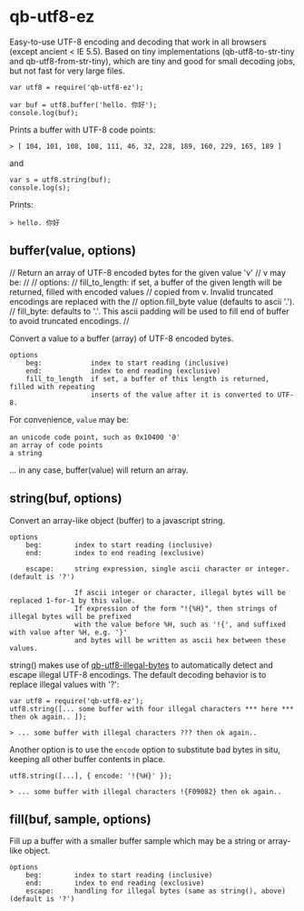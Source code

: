 # qb-utf8-ez

Easy-to-use UTF-8 encoding and decoding that work in all browsers (except ancient < IE 5.5).
Based on tiny implementations (qb-utf8-to-str-tiny and qb-utf8-from-str-tiny), which are
tiny and good for small decoding jobs, but not fast for very large files.

    var utf8 = require('qb-utf8-ez');
    
    var buf = utf8.buffer('hello. 你好');
    console.log(buf);
    
Prints a buffer with UTF-8 code points:

    > [ 104, 101, 108, 108, 111, 46, 32, 228, 189, 160, 229, 165, 189 ]
    
and

    var s = utf8.string(buf);
    console.log(s);
    
Prints:

    > hello. 你好

## buffer(value, options)

// Return an array of UTF-8 encoded bytes for the given value 'v'
// v may be:
//
// options:
//      fill_to_length: <integer> if set, a buffer of the given length will be returned, filled with encoded values
//                                copied from v.  Invalid truncated encodings are replaced with the
//                                option.fill_byte value (defaults to ascii '.').
//      fill_byte: <string>       defaults to '.'.  This ascii padding will be used to fill end of buffer to avoid truncated encodings.
//

Convert a value to a buffer (array) of UTF-8 encoded bytes.  

    options
        beg:            index to start reading (inclusive)
        end:            index to end reading (exclusive)
        fill_to_length  if set, a buffer of this length is returned, filled with repeating
                        inserts of the value after it is converted to UTF-8.

For convenience, <code>value</code> may be:

    an unicode code point, such as 0x10400 '𐐀'
    an array of code points
    a string

... in any case, buffer(value) will return an array.
    
## string(buf, options)

Convert an array-like object (buffer) to a javascript string.  

    options
        beg:        index to start reading (inclusive)
        end:        index to end reading (exclusive)
        
        escape:     string expression, single ascii character or integer.  (default is '?')
        
                    If ascii integer or character, illegal bytes will be replaced 1-for-1 by this value. 
                    If expression of the form "!{%H}", then strings of illegal bytes will be prefixed 
                    with the value before %H, such as '!{', and suffixed with value after %H, e.g. '}'
                    and bytes will be written as ascii hex between these values.

string() makes use of [qb-utf8-illegal-bytes](https://github.com/quicbit-js/qb-utf8-illegal-bytes)
to automatically detect and escape illegal UTF-8 encodings.  The default decoding behavior
is to replace illegal values with '?':

    var utf8 = require('qb-utf8-ez');
    utf8.string([... some buffer with four illegal characters *** here *** then ok again.. ]);

    > ... some buffer with illegal characters ??? then ok again.. 

Another option is to use the <code>encode</code> option to substitute bad bytes in situ, keeping
all other buffer contents in place.

    utf8.string([...], { encode: '!{%H}' });
    
    > ... some buffer with illegal characters !{F09082} then ok again.. 

## fill(buf, sample, options)

Fill up a buffer with a smaller buffer sample which may be a string or array-like object.

    options
        beg:        index to start reading (inclusive)
        end:        index to end reading (exclusive)
        escape:     handling for illegal bytes (same as string(), above) (default is '?')
        


